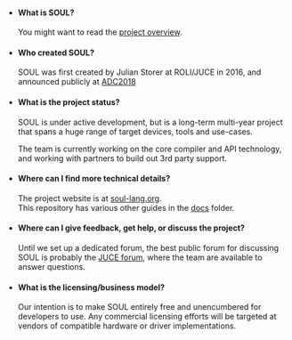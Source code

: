 
- #### What is SOUL?

    You might want to read the [project overview](/docs/SOUL_Overview.md).

- #### Who created SOUL?

    SOUL was first created by Julian Storer at ROLI/JUCE in 2016, and announced publicly at [ADC2018](https://youtu.be/-GhleKNaPdk?t=910)

- #### What is the project status?

    SOUL is under active development, but is a long-term multi-year project that spans a huge range of target devices, tools and use-cases.

    The team is currently working on the core compiler and API technology, and working with partners to build out 3rd party support.

- #### Where can I find more technical details?

    The project website is at [soul-lang.org](https://soul-lang.org).  
    This repository has various other guides in the [docs](/docs/) folder.

- #### Where can I give feedback, get help, or discuss the project?

    Until we set up a dedicated forum, the best public forum for discussing SOUL is probably the [JUCE forum](https://forum.juce.com/), where the team are available to answer questions.

- #### What is the licensing/business model?

    Our intention is to make SOUL entirely free and unencumbered for developers to use.
    Any commercial licensing efforts will be targeted at vendors of compatible hardware or driver implementations.
